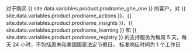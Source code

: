 对于购买 {{ site.data.variables.product.prodname_ghe_one }} 的客户，对 {{ site.data.variables.product.prodname_actions }}、{{ site.data.variables.product.prodname_insights }}、{{ site.data.variables.product.prodname_learning }} 和 {{ site.data.variables.product.prodname_registry }} 的支持服务为每周 5 天，每天 24 小时，不包括周末和美国国家法定节假日。 标准响应时间为 1 个工作日
